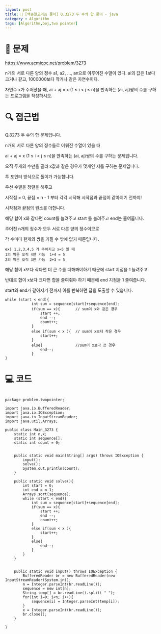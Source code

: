 ```yaml
---
layout: post
title: 📖 [백준알고리즘 풀이] Q.3273 두 수의 합 풀이 - java
category : Algorithm
tags: [Algorithm,boj,two pointer]
---
```

# 📖 문제
https://www.acmicpc.net/problem/3273

n개의 서로 다른 양의 정수 a1, a2, ..., an으로 이루어진 수열이 있다. ai의 값은 1보다 크거나 같고, 1000000보다 작거나 같은 자연수이다.

자연수 x가 주어졌을 때, ai + aj = x (1 ≤ i < j ≤ n)을 만족하는 (ai, aj)쌍의 수를 구하는 프로그램을 작성하시오.

# 🔍 접근법

Q.3273 두 수의 합 문제입니다.

n개의 서로 다른 양의 정수들로 이뤄진 수열이 있을 때

ai + aj = x (1 ≤ i < j ≤ n)을 만족하는 (ai, aj)쌍의 수를 구하는 문제입니다.

오직 두개의 수만을 골라 x값과 같은 경우가 몇개인 지를 구하는 문제입니다.

투 포인터 방식으로 풀이가 가능합니다.

우선 수열을 정렬을 해주고

시작점 = 0, 끝점 = n - 1 부터 각각 시작해 시작점과 끝점이 같아지기 전까지! 

시작점과 끝점의 원소를 더합니다. 

해당 합이 x와 같다면 count를 늘려주고 start 를 늘려주고 end는 줄여줍니다.

주어진 n개의 정수가 모두 서로 다른 양의 정수이므로

각 수마다 한개의 쌍을 가질 수 밖에 없기 때문입니다.

    ex) 1,2,3,4,5 가 주어지고 x=5 일 때
    1의 짝은 오직 4만 가능  1+4 = 5
    2의 짝은 오직 3만 가능  2+3 = 5

해당 합이 x보다 작다면 더 큰 수를 더해봐야하기 때문에 start 지점을 1 늘려주고

반대로 합이 x보다 크다면 합을 줄여줘야 하기 때문에 end 지점을 1 줄여줍니다.

start와 end가 같아지기 전까지 이를 반복하면 답을 도출할 수 있습니다.

    while (start < end){
                int sum = sequence[start]+sequence[end];
                if(sum == x){       // sum이 x와 같은 경우
                    start ++;
                    end --;
                    count++;
                }
                else if(sum < x ){  // sum이 x보다 작은 경우
                    start++;
                }  
                else{               //sum이 x보다 큰 경우
                    end--;
                }
    }


    
# 💻 코드

```

package problem.twopointer;

import java.io.BufferedReader;
import java.io.IOException;
import java.io.InputStreamReader;
import java.util.Arrays;

public class Main_3273 {
    static int n,x;
    static int sequence[];
    static int count = 0;


    public static void main(String[] args) throws IOException {
        input();
        solve();
        System.out.println(count);
    }

    public static void solve(){
        int start = 0;
        int end = n-1;
        Arrays.sort(sequence);
        while (start < end){
            int sum = sequence[start]+sequence[end];
            if(sum == x){
                start ++;
                end --;
                count++;
            }
            else if(sum < x ){
                start++;
            }
            else{
                end--;
            }
        }
    }


    public static void input() throws IOException {
        BufferedReader br = new BufferedReader(new InputStreamReader(System.in));
        n = Integer.parseInt(br.readLine());
        sequence = new int[n];
        String temp[] = br.readLine().split( " ");
        for(int i=0; i<n; i++){
            sequence[i] = Integer.parseInt(temp[i]);
        }
        x = Integer.parseInt(br.readLine());
        br.close();
    }

}


```
